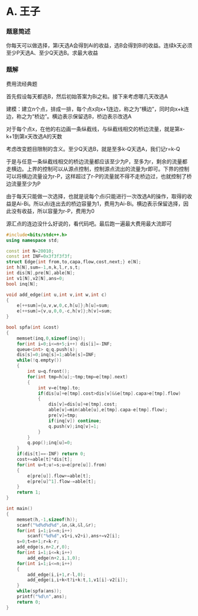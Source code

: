 # A. 王子

### 题意简述

你每天可以做选择，第i天选A会得到Ai的收益，选B会得到Bi的收益。连续k天必须至少P天选A、至少Q天选B。求最大收益

### 题解

费用流经典题

首先假设每天都选B，然后初始答案为Bi之和。接下来考虑哪几天改选A

建模：建立n个点，排成一排，每个点x向x+1连边，称之为“横边”，同时向x+k连边，称之为“桥边”。横边表示保留选B，桥边表示改选A

对于每个点x，在他的右边画一条纵截线，与纵截线相交的桥边流量，就是第x-k+1到第x天改选A的天数

考虑改变题目限制的含义。至少Q天选B，就是至多k-Q天选A，我们记r=k-Q

于是与任意一条纵截线相交的桥边流量都应该至少为P，至多为r，剩余的流量都走横边。上界的控制可以从源点控制，控制源点流出的流量为r即可。下界的控制可以将横边流量设为r-P，这样超过了r-P的流量就不得不走桥边过，也就控制了桥边流量至少为P

由于每天只能做一次选择，也就是说每个点i只能进行一次改选A的操作，取得的收益是Ai-Bi。所以点i连出去的桥边容量为1，费用为Ai-Bi。横边表示保留选择，因此没有收益，所以容量为r-P，费用为0

源汇点的连边没什么好说的，看代码吧。最后跑一遍最大费用最大流即可

```cpp
#include<bits/stdc++.h>
using namespace std;

const int N=20010;
const int INF=0x3f3f3f3f;
struct Edge{int from,to,capa,flow,cost,next;} e[N];
int h[N],sum=-1,n,k,l,r,s,t;
int dis[N],pre[N],able[N];
int v1[N],v2[N],ans=0;
bool inq[N];

void add_edge(int u,int v,int w,int c)
{
    e[++sum]={u,v,w,0,c,h[u]};h[u]=sum;
    e[++sum]={v,u,0,0,-c,h[v]};h[v]=sum;
}

bool spfa(int &cost)
{
    memset(inq,0,sizeof(inq));
    for(int i=0;i<=n+5;i++) dis[i]=-INF;
    queue<int> q;q.push(s);
    dis[s]=0;inq[s]=1;able[s]=INF;
    while(!q.empty())
    {
        int u=q.front();
        for(int tmp=h[u];~tmp;tmp=e[tmp].next)
        {
            int v=e[tmp].to;
            if(dis[u]+e[tmp].cost>dis[v]&&e[tmp].capa>e[tmp].flow)
            {
                dis[v]=dis[u]+e[tmp].cost;
                able[v]=min(able[u],e[tmp].capa-e[tmp].flow);
                pre[v]=tmp;
                if(inq[v]) continue;
                q.push(v);inq[v]=1;
            }
        }
        q.pop();inq[u]=0;
    }
    if(dis[t]==-INF) return 0;
    cost+=able[t]*dis[t];
    for(int u=t;u!=s;u=e[pre[u]].from)
    {
        e[pre[u]].flow+=able[t];
        e[pre[u]^1].flow-=able[t];
    }
    return 1;
}

int main()
{
    memset(h,-1,sizeof(h));
    scanf("%d%d%d%d",&n,&k,&l,&r);
    for(int i=1;i<=n;i++)
        scanf("%d%d",v1+i,v2+i),ans+=v2[i];
    s=0;t=n+1;r=k-r;
    add_edge(s,n+2,r,0);
    for(int i=1;i<=k;i++)
        add_edge(n+2,i,1,0);
    for(int i=1;i<=n;i++)
    {
        add_edge(i,i+1,r-l,0);
        add_edge(i,i+k<t?i+k:t,1,v1[i]-v2[i]);
    }
    while(spfa(ans));
    printf("%d\n",ans);
    return 0;
}
```